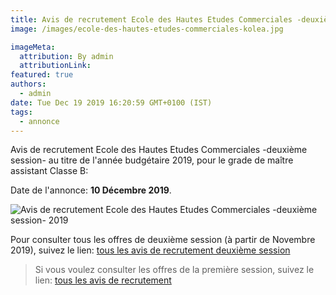 ```yaml
---
title: Avis de recrutement Ecole des Hautes Etudes Commerciales -deuxième session-
image: /images/ecole-des-hautes-etudes-commerciales-kolea.jpg

imageMeta:
  attribution: By admin
  attributionLink:
featured: true
authors:
  - admin
date: Tue Dec 19 2019 16:20:59 GMT+0100 (IST)
tags:
  - annonce
---
```

Avis de recrutement Ecole des Hautes Etudes Commerciales -deuxième session- au titre de l'année budgétaire 2019, pour le grade de maître assistant Classe B:

Date de l'annonce: **10 Décembre 2019**.

![Avis de recrutement Ecole des Hautes Etudes Commerciales -deuxième session- 2019](/images/avis-de-recr-ecole-des-hautes-etudes-commerciales-deuxieme-session.jpg)


Pour consulter tous les offres de deuxième session (à partir de Novembre 2019), suivez le lien: [tous les avis de recrutement deuxième session](/tous-les-avis-de-recrutement-mitre-assistant-classe-b-au-titre-de-l-annee-2019-deuxieme-session/)

>Si vous voulez consulter les offres de la première session, suivez le lien: [tous les avis de recrutement](/tous_les_avis_de_recrutement_annee_budgetaire_2019/)
